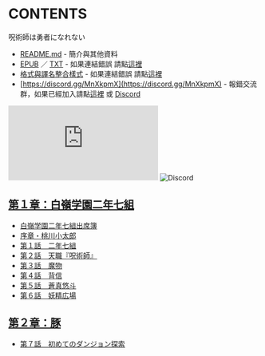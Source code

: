 # CONTENTS

呪術師は勇者になれない


- [README.md](README.md) - 簡介與其他資料
- [EPUB](https://gitlab.com/demonovel/epub-txt/blob/master/user_out/%E5%91%AA%E8%A1%93%E5%B8%AB%E3%81%AF%E5%8B%87%E8%80%85%E3%81%AB%E3%81%AA%E3%82%8C%E3%81%AA%E3%81%84.epub) ／ [TXT](https://gitlab.com/demonovel/epub-txt/blob/master/user_out/out/%E5%91%AA%E8%A1%93%E5%B8%AB%E3%81%AF%E5%8B%87%E8%80%85%E3%81%AB%E3%81%AA%E3%82%8C%E3%81%AA%E3%81%84.out.txt) - 如果連結錯誤 請點[這裡](https://gitlab.com/demonovel/epub-txt/tree/master)
- [格式與譯名整合樣式](https://github.com/bluelovers/node-novel/blob/master/lib/locales/%E5%91%AA%E8%A1%93%E5%B8%AB%E3%81%AF%E5%8B%87%E8%80%85%E3%81%AB%E3%81%AA%E3%82%8C%E3%81%AA%E3%81%84.ts) - 如果連結錯誤 請點[這裡](https://github.com/bluelovers/node-novel/tree/master/lib/locales)
- [https://discord.gg/MnXkpmX](https://discord.gg/MnXkpmX) - 報錯交流群，如果已經加入請點[這裡](https://discordapp.com/channels/467794087769014273/467794088285175809) 或 [Discord](https://discordapp.com/channels/@me)


![導航目錄](https://chart.apis.google.com/chart?cht=qr&chs=150x150&chl=https://gitee.com/bluelovers/novel/blob/master/user/呪術師は勇者になれない/導航目錄.md)  ![Discord](https://chart.apis.google.com/chart?cht=qr&chs=150x150&chl=https://discord.gg/MnXkpmX)




## [第１章：白嶺学園二年七組](00000_%E7%AC%AC%EF%BC%91%E7%AB%A0%EF%BC%9A%E7%99%BD%E5%B6%BA%E5%AD%A6%E5%9C%92%E4%BA%8C%E5%B9%B4%E4%B8%83%E7%B5%84)

- [白嶺学園二年七組出席簿](00000_%E7%AC%AC%EF%BC%91%E7%AB%A0%EF%BC%9A%E7%99%BD%E5%B6%BA%E5%AD%A6%E5%9C%92%E4%BA%8C%E5%B9%B4%E4%B8%83%E7%B5%84/00010_%E7%99%BD%E5%B6%BA%E5%AD%A6%E5%9C%92%E4%BA%8C%E5%B9%B4%E4%B8%83%E7%B5%84%E5%87%BA%E5%B8%AD%E7%B0%BF.txt)
- [序章・桃川小太郎](00000_%E7%AC%AC%EF%BC%91%E7%AB%A0%EF%BC%9A%E7%99%BD%E5%B6%BA%E5%AD%A6%E5%9C%92%E4%BA%8C%E5%B9%B4%E4%B8%83%E7%B5%84/00020_%E5%BA%8F%E7%AB%A0%E3%83%BB%E6%A1%83%E5%B7%9D%E5%B0%8F%E5%A4%AA%E9%83%8E.txt)
- [第１話　二年七組](00000_%E7%AC%AC%EF%BC%91%E7%AB%A0%EF%BC%9A%E7%99%BD%E5%B6%BA%E5%AD%A6%E5%9C%92%E4%BA%8C%E5%B9%B4%E4%B8%83%E7%B5%84/00030_%E7%AC%AC%EF%BC%91%E8%A9%B1%E3%80%80%E4%BA%8C%E5%B9%B4%E4%B8%83%E7%B5%84.txt)
- [第２話　天職『呪術師』](00000_%E7%AC%AC%EF%BC%91%E7%AB%A0%EF%BC%9A%E7%99%BD%E5%B6%BA%E5%AD%A6%E5%9C%92%E4%BA%8C%E5%B9%B4%E4%B8%83%E7%B5%84/00040_%E7%AC%AC%EF%BC%92%E8%A9%B1%E3%80%80%E5%A4%A9%E8%81%B7%E3%80%8E%E5%91%AA%E8%A1%93%E5%B8%AB%E3%80%8F.txt)
- [第３話　魔物](00000_%E7%AC%AC%EF%BC%91%E7%AB%A0%EF%BC%9A%E7%99%BD%E5%B6%BA%E5%AD%A6%E5%9C%92%E4%BA%8C%E5%B9%B4%E4%B8%83%E7%B5%84/00050_%E7%AC%AC%EF%BC%93%E8%A9%B1%E3%80%80%E9%AD%94%E7%89%A9.txt)
- [第４話　背信](00000_%E7%AC%AC%EF%BC%91%E7%AB%A0%EF%BC%9A%E7%99%BD%E5%B6%BA%E5%AD%A6%E5%9C%92%E4%BA%8C%E5%B9%B4%E4%B8%83%E7%B5%84/00060_%E7%AC%AC%EF%BC%94%E8%A9%B1%E3%80%80%E8%83%8C%E4%BF%A1.txt)
- [第５話　蒼真悠斗](00000_%E7%AC%AC%EF%BC%91%E7%AB%A0%EF%BC%9A%E7%99%BD%E5%B6%BA%E5%AD%A6%E5%9C%92%E4%BA%8C%E5%B9%B4%E4%B8%83%E7%B5%84/00070_%E7%AC%AC%EF%BC%95%E8%A9%B1%E3%80%80%E8%92%BC%E7%9C%9F%E6%82%A0%E6%96%97.txt)
- [第６話　妖精広場](00000_%E7%AC%AC%EF%BC%91%E7%AB%A0%EF%BC%9A%E7%99%BD%E5%B6%BA%E5%AD%A6%E5%9C%92%E4%BA%8C%E5%B9%B4%E4%B8%83%E7%B5%84/00080_%E7%AC%AC%EF%BC%96%E8%A9%B1%E3%80%80%E5%A6%96%E7%B2%BE%E5%BA%83%E5%A0%B4.txt)


## [第２章：豚](00010_%E7%AC%AC%EF%BC%92%E7%AB%A0%EF%BC%9A%E8%B1%9A)

- [第７話　初めてのダンジョン探索](00010_%E7%AC%AC%EF%BC%92%E7%AB%A0%EF%BC%9A%E8%B1%9A/00010_%E7%AC%AC%EF%BC%97%E8%A9%B1%E3%80%80%E5%88%9D%E3%82%81%E3%81%A6%E3%81%AE%E3%83%80%E3%83%B3%E3%82%B8%E3%83%A7%E3%83%B3%E6%8E%A2%E7%B4%A2.txt)

